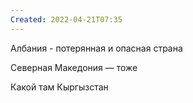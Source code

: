 ```yaml
---
Created: 2022-04-21T07:35
---
```

Албания - потерянная и опасная страна

Северная Македония — тоже

Какой там Кыргызстан